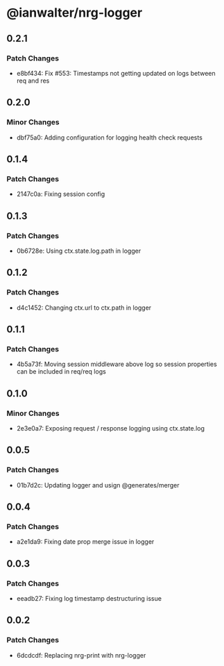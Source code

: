 # @ianwalter/nrg-logger

## 0.2.1

### Patch Changes

- e8bf434: Fix #553: Timestamps not getting updated on logs between req and res

## 0.2.0

### Minor Changes

- dbf75a0: Adding configuration for logging health check requests

## 0.1.4

### Patch Changes

- 2147c0a: Fixing session config

## 0.1.3

### Patch Changes

- 0b6728e: Using ctx.state.log.path in logger

## 0.1.2

### Patch Changes

- d4c1452: Changing ctx.url to ctx.path in logger

## 0.1.1

### Patch Changes

- 4b5a73f: Moving session middleware above log so session properties can be included in req/req logs

## 0.1.0

### Minor Changes

- 2e3e0a7: Exposing request / response logging using ctx.state.log

## 0.0.5

### Patch Changes

- 01b7d2c: Updating logger and usign @generates/merger

## 0.0.4

### Patch Changes

- a2e1da9: Fixing date prop merge issue in logger

## 0.0.3

### Patch Changes

- eeadb27: Fixing log timestamp destructuring issue

## 0.0.2

### Patch Changes

- 6dcdcdf: Replacing nrg-print with nrg-logger
